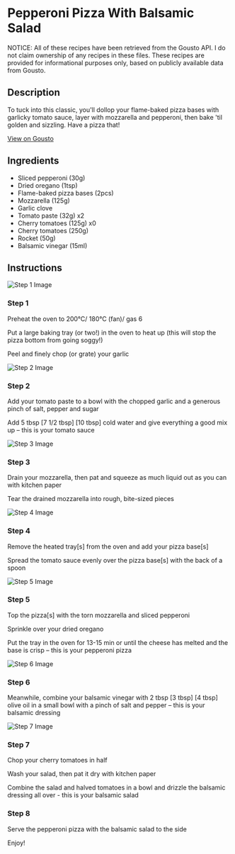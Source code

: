 # Pepperoni Pizza With Balsamic Salad

NOTICE: All of these recipes have been retrieved from the Gousto API. I do not claim ownership of any recipes in these files. These recipes are provided for informational purposes only, based on publicly available data from Gousto.

## Description

To tuck into this classic, you'll dollop your flame-baked pizza bases with garlicky tomato sauce, layer with mozzarella and pepperoni, then bake 'til golden and sizzling. Have a pizza that!

[View on Gousto](https://www.gousto.co.uk/recipes/cookbook/pepperoni-pizza-with-rocket-salad)

## Ingredients

- Sliced pepperoni (30g)
- Dried oregano (1tsp)
- Flame-baked pizza bases (2pcs)
- Mozzarella (125g)
- Garlic clove
- Tomato paste (32g) x2
- Cherry tomatoes (125g) x0
- Cherry tomatoes (250g)
- Rocket (50g)
- Balsamic vinegar (15ml)

## Instructions

![Step 1 Image](https://production-media.gousto.co.uk/cms/recipe-step-image/1772.-step-1-x200.jpg)

### Step 1

Preheat the oven to 200°C/ 180°C (fan)/ gas 6

Put a large baking tray (or two!) in the oven to heat up (this will stop the pizza bottom from going soggy!)

Peel and finely chop (or grate) your garlic

![Step 2 Image](https://production-media.gousto.co.uk/cms/recipe-step-image/1772.-step-2-x200.jpg)

### Step 2

Add your tomato paste to a bowl with the chopped garlic and a generous pinch of salt, pepper and sugar

Add 5 tbsp <span class="text-purple">[7 1/2 tbsp] </span><span class="text-danger">[10 tbsp] </span>cold water and give everything a good mix up – this is your tomato sauce

![Step 3 Image](https://production-media.gousto.co.uk/cms/recipe-step-image/1772.-step-3-x200.jpg)

### Step 3

Drain your mozzarella, then pat and squeeze as much liquid out as you can with kitchen paper

Tear the drained mozzarella into rough, bite-sized pieces

![Step 4 Image](https://production-media.gousto.co.uk/cms/recipe-step-image/1772.-step-4-x200.jpg)

### Step 4

Remove the heated tray[s] from the oven and add your pizza base[s]

Spread the tomato sauce evenly over the pizza base[s] with the back of a spoon

![Step 5 Image](https://production-media.gousto.co.uk/cms/recipe-step-image/1772.-step-5-x200.jpg)

### Step 5

Top the pizza[s] with the torn mozzarella and sliced pepperoni

Sprinkle over your dried oregano

Put the tray in the oven for 13-15 min or until the cheese has melted and the base is crisp – this is your pepperoni pizza

![Step 6 Image](https://production-media.gousto.co.uk/cms/recipe-step-image/1772.-step-6-x200.jpg)

### Step 6

Meanwhile, combine your balsamic vinegar with 2 tbsp<span class="text-danger"> <span class="text-purple">[3 tbsp]</span> [4 tbsp]</span> olive oil in a small bowl with a pinch of salt and pepper – this is your balsamic dressing

![Step 7 Image](https://production-media.gousto.co.uk/cms/recipe-step-image/1772.-step-7-x200.jpg)

### Step 7

Chop your cherry tomatoes in half

Wash your salad, then pat it dry with kitchen paper

Combine the salad and halved tomatoes in a bowl and drizzle the balsamic dressing all over - this is your balsamic salad

### Step 8

Serve the pepperoni pizza with the balsamic salad to the side

Enjoy!

